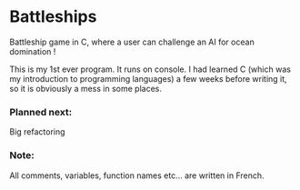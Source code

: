 # Battleships
Battleship game in C, where a user can challenge an AI for ocean domination !

This is my 1st ever program. It runs on console.
I had learned C (which was my introduction to programming languages) a few weeks before writing it, so it is obviously a mess in some places.


### Planned next:

Big refactoring


### Note:

All comments, variables, function names etc... are written in French.
